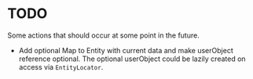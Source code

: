 # TODO

Some actions that should occur at some point in the future.

* Add optional Map to Entity with current data and make userObject reference optional. The optional userObject
  could be lazily created on access via `EntityLocator`.
